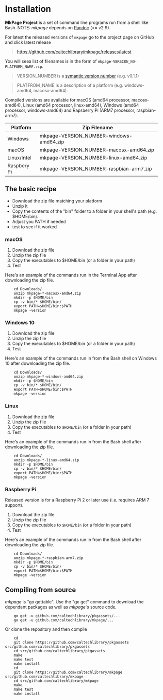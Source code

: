 
# Installation

**MkPage Project** is a set of command line programs run from a shell
like Bash.  NOTE: *mkpage* depends on
[Pandoc](https://pandoc.org/installing.html) (>= v2.9).

For latest the released versions of `mkpage` go to the project page
on GitHub and click latest release

>    https://github.com/caltechlibrary/mkpage/releases/latest

You will seea list of filenames is in the form of 
`mkpage-VERSION_NO-PLATFORM_NAME.zip`.

> VERSION_NUMBER is a [symantic version number](http://semver.org/) (e.g. v0.1.1)

> PLATFROM_NAME is a description of a platform (e.g. windows-amd64, macosx-amd64).

Compiled versions are available for macOS (amd64 processor, 
macosx-amd64), Linux (amd64 processor, linux-amd64), Windows (amd64 
processor, windows-amd64) and Rapsberry Pi (ARM7 processor, raspbian-arm7).

| Platform    | Zip Filename                            |
|-------------|-----------------------------------------|
| Windows     | mkpage-VERSION_NUMBER-windows-amd64.zip |
| macOS       | mkpage-VERSION_NUMBER-macosx-amd64.zip  |
| Linux/Intel | mkpage-VERSION_NUMBER-linux-amd64.zip   |
| Raspbery Pi | mkpage-VERSION_NUMBER-raspbian-arm7.zip |


## The basic recipe 

+ Download the zip file matching your platform 
+ Unzip it 
+ Copy the contents of the "bin" folder to a folder in your shell's path (e.g. $HOME/bin). 
+ Adjust you PATH if needed
+ test to see if it worked


### macOS

1. Download the zip file
2. Unzip the zip file
3. Copy the executables to $HOME/bin (or a folder in your path)
4. Test

Here's an example of the commands run in the Terminal App after 
downloading the zip file.

```shell
    cd Downloads/
    unzip mkpage-*-macosx-amd64.zip
    mkdir -p $HOME/bin
    cp -v bin/* $HOME/bin/
    export PATH=$HOME/bin:$PATH
    mkpage -version
```

### Windows 10

1. Download the zip file
2. Unzip the zip file
3. Copy the executables to $HOME/bin (or a folder in your path)
4. Test

Here's an example of the commands run in from the Bash shell on Windows 10 after
downloading the zip file.

```shell
    cd Downloads/
    unzip mkpage-*-windows-amd64.zip
    mkdir -p $HOME/bin
    cp -v bin/* $HOME/bin/
    export PATH=$HOME/bin:$PATH
    mkpage -version
```


### Linux 

1. Download the zip file
2. Unzip the zip file
3. Copy the executables to `$HOME/bin` (or a folder in your path)
4. Test

Here's an example of the commands run in from the Bash shell after
downloading the zip file.

```shell
    cd Downloads/
    unzip mkpage-*-linux-amd64.zip
    mkdir -p $HOME/bin
    cp -v bin/* $HOME/bin/
    export PATH=$HOME/bin:$PATH
    mkpage -version
```


### Raspberry Pi

Released version is for a Raspberry Pi 2 or later use (i.e. requires 
ARM 7 support).

1. Download the zip file
2. Unzip the zip file
3. Copy the executables to `$HOME/bin` (or a folder in your path)
4. Test

Here's an example of the commands run in from the Bash shell after
downloading the zip file.

```shell
    cd Downloads/
    unzip mkpage-*-raspbian-arm7.zip
    mkdir -p $HOME/bin
    cp -v bin/* $HOME/bin/
    export PATH=$HOME/bin:$PATH
    mkpage -version
```


## Compiling from source

_mkpage_ is "go gettable".  Use the "go get" command to download the 
dependant packages as well as _mkpage_'s source code.

```shell
    go get -u github.com/caltechlibrary/pkgassets/...
    go get -u github.com/caltechlibrary/mkpage/...
```

Or clone the repository and then compile

```shell
    cd
    git clone https://github.com/caltechlibrary/pkgassets src/github.com/caltechlibrary/pkgassets
    cd src/github.com/caltechlibrary/pkgassets
    make
    make test
    make install
    cd
    git clone https://github.com/caltechlibrary/mkpage src/github.com/caltechlibrary/mkpage
    cd src/github.com/caltechlibrary/mkpage
    make
    make test
    make install
```


